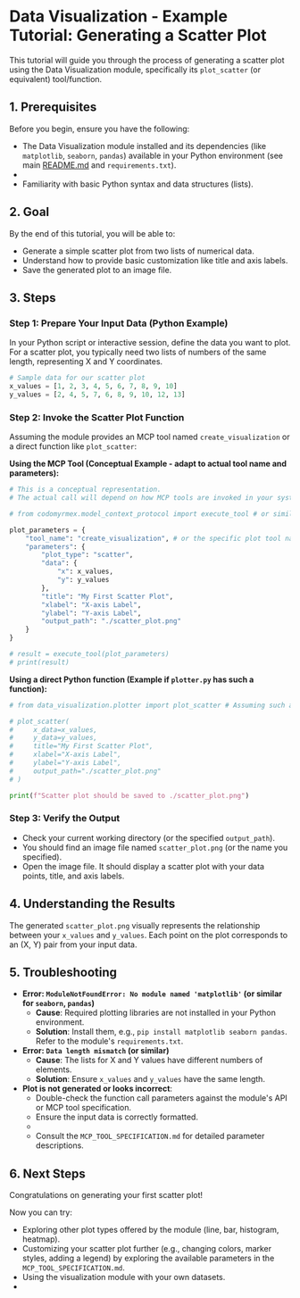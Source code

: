 # Data Visualization - Example Tutorial: Generating a Scatter Plot

This tutorial will guide you through the process of generating a scatter plot using the Data Visualization module, specifically its `plot_scatter` (or equivalent) tool/function.

## 1. Prerequisites

Before you begin, ensure you have the following:

- The Data Visualization module installed and its dependencies (like `matplotlib`, `seaborn`, `pandas`) available in your Python environment (see main [README.md](../README.md) and `requirements.txt`).
- <!-- TODO: Specify if a particular data format is assumed (e.g., CSV file, Python lists, pandas DataFrame). For this example, let's assume Python lists. -->
- Familiarity with basic Python syntax and data structures (lists).

## 2. Goal

By the end of this tutorial, you will be able to:

- Generate a simple scatter plot from two lists of numerical data.
- Understand how to provide basic customization like title and axis labels.
- Save the generated plot to an image file.

## 3. Steps

### Step 1: Prepare Your Input Data (Python Example)

In your Python script or interactive session, define the data you want to plot. For a scatter plot, you typically need two lists of numbers of the same length, representing X and Y coordinates.

```python
# Sample data for our scatter plot
x_values = [1, 2, 3, 4, 5, 6, 7, 8, 9, 10]
y_values = [2, 4, 5, 7, 6, 8, 9, 10, 12, 13]
```

### Step 2: Invoke the Scatter Plot Function

<!-- TODO: Adapt the function call and parameters below to match the actual MCP tool specification or function signature defined in `plotter.py` or the module's API. -->
Assuming the module provides an MCP tool named `create_visualization` or a direct function like `plot_scatter`:

**Using the MCP Tool (Conceptual Example - adapt to actual tool name and parameters):**

```python
# This is a conceptual representation. 
# The actual call will depend on how MCP tools are invoked in your system.

# from codomyrmex.model_context_protocol import execute_tool # or similar

plot_parameters = {
    "tool_name": "create_visualization", # or the specific plot tool name
    "parameters": {
        "plot_type": "scatter",
        "data": {
            "x": x_values,
            "y": y_values
        },
        "title": "My First Scatter Plot",
        "xlabel": "X-axis Label",
        "ylabel": "Y-axis Label",
        "output_path": "./scatter_plot.png"
    }
}

# result = execute_tool(plot_parameters)
# print(result)
```

**Using a direct Python function (Example if `plotter.py` has such a function):**

```python
# from data_visualization.plotter import plot_scatter # Assuming such a function exists

# plot_scatter(
#     x_data=x_values, 
#     y_data=y_values, 
#     title="My First Scatter Plot", 
#     xlabel="X-axis Label", 
#     ylabel="Y-axis Label", 
#     output_path="./scatter_plot.png"
# )

print(f"Scatter plot should be saved to ./scatter_plot.png")
```
<!-- TODO: Add a note here if the `plotter.py` script is primarily designed to be called as a command-line tool, and provide that example instead/as well. -->

### Step 3: Verify the Output

- Check your current working directory (or the specified `output_path`).
- You should find an image file named `scatter_plot.png` (or the name you specified).
- Open the image file. It should display a scatter plot with your data points, title, and axis labels.

## 4. Understanding the Results

The generated `scatter_plot.png` visually represents the relationship between your `x_values` and `y_values`. Each point on the plot corresponds to an (X, Y) pair from your input data.

## 5. Troubleshooting

- **Error: `ModuleNotFoundError: No module named 'matplotlib'` (or similar for `seaborn`, `pandas`)**
  - **Cause**: Required plotting libraries are not installed in your Python environment.
  - **Solution**: Install them, e.g., `pip install matplotlib seaborn pandas`. Refer to the module's `requirements.txt`.
- **Error: `Data length mismatch` (or similar)**
  - **Cause**: The lists for X and Y values have different numbers of elements.
  - **Solution**: Ensure `x_values` and `y_values` have the same length.
- **Plot is not generated or looks incorrect**:
  - Double-check the function call parameters against the module's API or MCP tool specification.
  - Ensure the input data is correctly formatted.
  - <!-- TODO: Add reference to `MCP_TOOL_SPECIFICATION.md` or `API_SPECIFICATION.md` -->
  - Consult the `MCP_TOOL_SPECIFICATION.md` for detailed parameter descriptions.

## 6. Next Steps

Congratulations on generating your first scatter plot!

Now you can try:
- Exploring other plot types offered by the module (line, bar, histogram, heatmap).
- Customizing your scatter plot further (e.g., changing colors, marker styles, adding a legend) by exploring the available parameters in the `MCP_TOOL_SPECIFICATION.md`.
- Using the visualization module with your own datasets.
- <!-- TODO: Link to other relevant tutorials or advanced guides if they exist or are planned. --> 